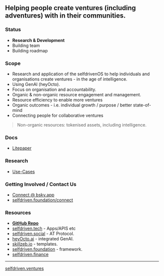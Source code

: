 ## Helping people create ventures (including adventures) with in their communities.

### Status
- **Research & Development**
- Building team
- Building roadmap

### Scope
- Research and application of the selfdrivenOS to help individuals and organisations create ventures - in the age of intelligence.
- Using GenAI (heyOcto).
- Focus on organisation and accountability.
- Organic & non-organic resource engagement and management.
- Resource efficiency to enable more ventures
- Organic outcomes - i.e. individual growth / purpose / better state-of-mind
- Connecting people for collaborative ventures

> Non-organic resources: tokenised assets, including intelligence. 

### Docs
- [Litepaper](/docs/LITEPAPER.md)

### Research
- [Use-Cases](research/use-cases)

### Getting Involved / Contact Us
- [Connect @ bsky.app](https://bsky.app/profile/markbyers.selfdriven.social)
- [selfdriven.foundation/connect](https://selfdriven.foundation/connect)

### Resources
- [**GitHub Repo**](https://github.com/selfdriven-foundation/selfdriven-ventures)
- [selfdriven.tech](https://selfdriven.tech) - Apps/APIS etc
- [selfdriven.social](https://selfdriven.social) - AT Protocol.
- [heyOcto.ai](https://heyocto.ai) - integrated GenAI.
- [skillzeb.io](https://skillseb.io) - templates.
- [selfdriven.foundation](https://selfdriven.foundation) - framework.
- [selfdriven.finance](https://selfdriven.finance)

  
----
[selfdriven.ventures](https://selfdriven.ventures)
